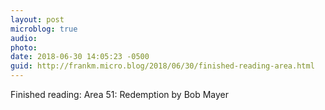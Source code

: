 ```yaml
---
layout: post
microblog: true
audio: 
photo: 
date: 2018-06-30 14:05:23 -0500
guid: http://frankm.micro.blog/2018/06/30/finished-reading-area.html
---
```

Finished reading: Area 51: Redemption  by Bob Mayer
